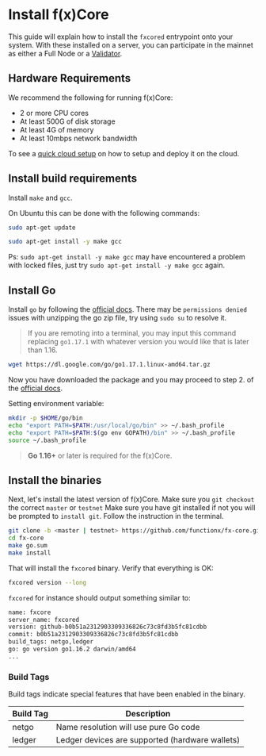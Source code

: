 # Install f(x)Core

This guide will explain how to install the `fxcored` entrypoint onto your system. 
With these installed on a server, you can participate in the
mainnet as either a Full Node or a [Validator](../validators/validator-setup.md).

## Hardware Requirements

We recommend the following for running f(x)Core:

* 2 or more CPU cores
* At least 500G of disk storage
* At least 4G of memory
* At least 10mbps network bandwidth

To see a [quick cloud setup](../resources/cloud-setup.md) on how to setup and deploy it on the cloud.

## Install build requirements

Install `make` and `gcc`.

On Ubuntu this can be done with the following commands:
```bash
sudo apt-get update

sudo apt-get install -y make gcc
```
Ps: `sudo apt-get install -y make gcc` may have encountered a problem with locked files, just try `sudo apt-get install -y make gcc` again.

## Install Go

Install `go` by following the [official docs](https://golang.org/doc/install). There may be `permissions denied` issues with unzipping the go zip file, try using `sudo su` to resolve it.
> If you are remoting into a terminal, you may input this command replacing `go1.17.1` with whatever version you would like that is later than 1.16.

```bash
wget https://dl.google.com/go/go1.17.1.linux-amd64.tar.gz 
```
Now you have downloaded the package and you may proceed to step 2. of the [official docs](https://golang.org/doc/install).

Setting environment variable:
```bash
mkdir -p $HOME/go/bin
echo "export PATH=$PATH:/usr/local/go/bin" >> ~/.bash_profile
echo "export PATH=$PATH:$(go env GOPATH)/bin" >> ~/.bash_profile
source ~/.bash_profile
```

> **Go 1.16+** or later is required for the f(x)Core.

## Install the binaries

Next, let's install the latest version of f(x)Core. 
Make sure you `git checkout` the correct `master` or `testnet`
Make sure you have git installed if not you will be prompted to `install git`. Follow the instruction in the terminal.

```bash
git clone -b <master | testnet> https://github.com/functionx/fx-core.git
cd fx-core
make go.sum
make install
```

That will install the `fxcored` binary. Verify that everything is OK:

```bash
fxcored version --long
```

`fxcored` for instance should output something similar to:

```bash
name: fxcore
server_name: fxcored
version: github-b0b51a2312903309336826c73c8fd3b5fc81cdbb
commit: b0b51a2312903309336826c73c8fd3b5fc81cdbb
build_tags: netgo,ledger
go: go version go1.16.2 darwin/amd64
...
```

### Build Tags

Build tags indicate special features that have been enabled in the binary.

| Build Tag | Description                                     |
| --------- | ----------------------------------------------- |
| netgo     | Name resolution will use pure Go code           |
| ledger    | Ledger devices are supported (hardware wallets) |

